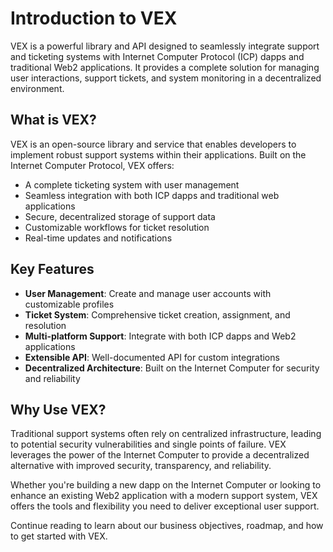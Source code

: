# Introduction to VEX

VEX is a powerful library and API designed to seamlessly integrate support and ticketing systems with Internet Computer Protocol (ICP) dapps and traditional Web2 applications. It provides a complete solution for managing user interactions, support tickets, and system monitoring in a decentralized environment.

## What is VEX?

VEX is an open-source library and service that enables developers to implement robust support systems within their applications. Built on the Internet Computer Protocol, VEX offers:

- A complete ticketing system with user management
- Seamless integration with both ICP dapps and traditional web applications
- Secure, decentralized storage of support data
- Customizable workflows for ticket resolution
- Real-time updates and notifications

## Key Features

- **User Management**: Create and manage user accounts with customizable profiles
- **Ticket System**: Comprehensive ticket creation, assignment, and resolution
- **Multi-platform Support**: Integrate with both ICP dapps and Web2 applications
- **Extensible API**: Well-documented API for custom integrations
- **Decentralized Architecture**: Built on the Internet Computer for security and reliability

## Why Use VEX?

Traditional support systems often rely on centralized infrastructure, leading to potential security vulnerabilities and single points of failure. VEX leverages the power of the Internet Computer to provide a decentralized alternative with improved security, transparency, and reliability.

Whether you're building a new dapp on the Internet Computer or looking to enhance an existing Web2 application with a modern support system, VEX offers the tools and flexibility you need to deliver exceptional user support.

Continue reading to learn about our business objectives, roadmap, and how to get started with VEX. 